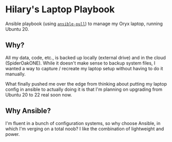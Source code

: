 # Hilary's Laptop Playbook

Ansible playbook (using [`ansible-pull`](https://docs.ansible.com/ansible-core/devel/user_guide/playbooks_intro.html#ansible-pull)) to manage my Oryx laptop, running Ubuntu 20.

## Why?

All my data, code, etc., is backed up locally (external drive) and in the cloud (SpiderOakONE). While it doesn't make sense to backup system files, I wanted a way to capture / recreate my laptop setup without having to do it manually.

What finally pushed me over the edge from thinking about putting my laptop config in ansible to actually doing it is that I'm planning on upgrading from Ubuntu 20 to 22 real soon now.

## Why Ansible?

I'm fluent in a bunch of configuration systems, so why choose Ansible, in which I'm verging on a total noob? I like the combination of lightweight and power.
